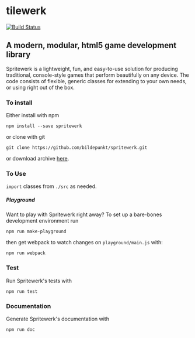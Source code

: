 tilewerk
========

[![Build Status](https://travis-ci.org/bildepunkt/spritewerk.svg?branch=tilewerk)](https://travis-ci.org/bildepunkt/spritewerk)

## A modern, modular, html5 game development library
Spritewerk is a lightweight, fun, and easy-to-use solution for producing traditional, console-style games that perform beautifully on any device. The code consists of flexible, generic classes for extending to your own needs, or using right out of the box.

### To install
Either install with npm

    npm install --save spritewerk

or clone with git

    git clone https://github.com/bildepunkt/spritewerk.git

or download archive [here](https://github.com/bildepunkt/spritewerk/archive/master.zip).

### To Use
`import` classes from `./src` as needed.

##### Playground
Want to play with Spritewerk right away? To set up a bare-bones development environment run 

    npm run make-playground

then get webpack to watch changes on `playground/main.js` with:

    npm run webpack

### Test
Run Spritewerk's tests with

    npm run test

### Documentation
Generate Spritewerk's documentation with

    npm run doc